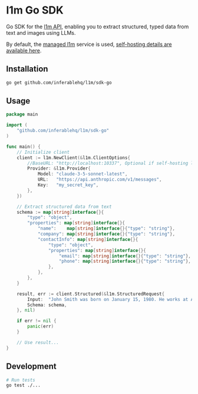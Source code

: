 # l1m Go SDK

Go SDK for the [l1m API](https://l1m.io), enabling you to extract structured, typed data from text and images using LLMs.

By default, the [managed l1m](https://l1m.io) service is used, [self-hosting details are available here](https://github.com/inferablehq/l1m/blob/main/local.md).

## Installation

```bash
go get github.com/inferablehq/l1m/sdk-go
```

## Usage

```go
package main

import (
    "github.com/inferablehq/l1m/sdk-go"
)

func main() {
    // Initialize client
    client := l1m.NewClient(&l1m.ClientOptions{
        //BaseURL: "http://localhost:10337", Optional if self-hosting l1m server
        Provider: &l1m.Provider{
            Model: "claude-3-5-sonnet-latest",
            URL:   "https://api.anthropic.com/v1/messages",
            Key:   "my_secret_key",
        },
    })

    // Extract structured data from text
    schema := map[string]interface{}{
        "type": "object",
        "properties": map[string]interface{}{
            "name":    map[string]interface{}{"type": "string"},
            "company": map[string]interface{}{"type": "string"},
            "contactInfo": map[string]interface{}{
                "type": "object",
                "properties": map[string]interface{}{
                    "email": map[string]interface{}{"type": "string"},
                    "phone": map[string]interface{}{"type": "string"},
                },
            },
        },
    }

    result, err := client.Structured(&l1m.StructuredRequest{
        Input:  "John Smith was born on January 15, 1980. He works at Acme Inc...",
        Schema: schema,
    }, nil)

    if err != nil {
        panic(err)
    }

    // Use result...
}
```

## Development

```bash
# Run tests
go test ./...
```
